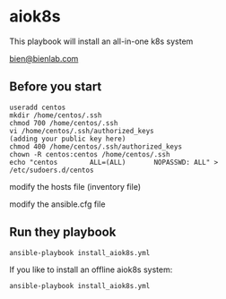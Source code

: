 # aiok8s
This playbook will install an all-in-one k8s system

<bien@bienlab.com>


Before you start
----------------
```
useradd centos
mkdir /home/centos/.ssh
chmod 700 /home/centos/.ssh
vi /home/centos/.ssh/authorized_keys
(adding your public key here)
chmod 400 /home/centos/.ssh/authorized_keys
chown -R centos:centos /home/centos/.ssh
echo "centos        ALL=(ALL)       NOPASSWD: ALL" > /etc/sudoers.d/centos
```

modify the hosts file (inventory file)

modify the ansible.cfg file

Run they playbook
-----------------
```
ansible-playbook install_aiok8s.yml
```
If you like to install an offline aiok8s system:
```
ansible-playbook install_aiok8s.yml
```

